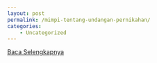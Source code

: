 ```yaml
---
layout: post
permalink: /mimpi-tentang-undangan-pernikahan/
categories:
    - Uncategorized
---
```


[Baca Selengkapnya](/01)